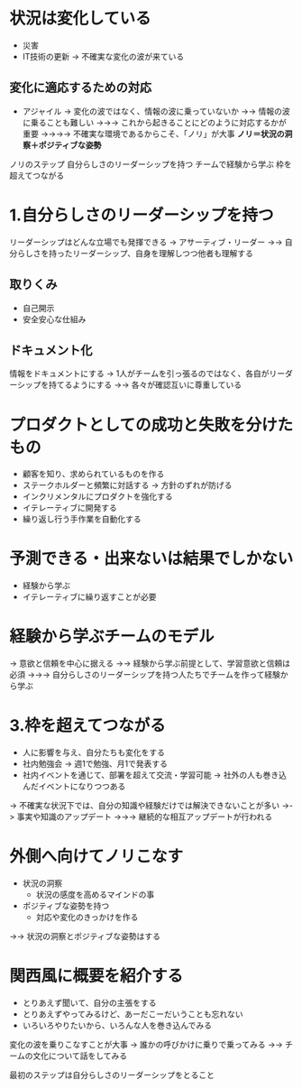# 状況は変化している
* 災害
* IT技術の更新
-> 不確実な変化の波が来ている

## 変化に適応するための対応
* アジャイル
-> 変化の波ではなく、情報の波に乗っていないか
->-> 情報の波に乗ることも難しい
->->-> これから起きることにどのように対応するかが重要
->->->-> 不確実な環境であるからこそ、「ノリ」が大事
**ノリ＝状況の洞察＋ポジティブな姿勢**

ノリのステップ
自分らしさのリーダーシップを持つ
チームで経験から学ぶ
枠を超えてつながる

# 1.自分らしさのリーダーシップを持つ
リーダーシップはどんな立場でも発揮できる
-> アサーティブ・リーダー
->-> 自分らしさを持ったリーダーシップ、自身を理解しつつ他者も理解する

## 取りくみ
* 自己開示
* 安全安心な仕組み

## ドキュメント化
情報をドキュメントにする
-> 1人がチームを引っ張るのではなく、各自がリーダーシップを持てるようにする
->-> 各々が確認互いに尊重している

# プロダクトとしての成功と失敗を分けたもの
* 顧客を知り、求められているものを作る
* ステークホルダーと頻繁に対話する
-> 方針のずれが防げる
* インクリメンタルにプロダクトを強化する
* イテレーティブに開発する
* 繰り返し行う手作業を自動化する

# 予測できる・出来ないは結果でしかない
* 経験から学ぶ
* イテレーティブに繰り返すことが必要

# 経験から学ぶチームのモデル
-> 意欲と信頼を中心に据える
->-> 経験から学ぶ前提として、学習意欲と信頼は必須
->->-> 自分らしさのリーダーシップを持つ人たちでチームを作って経験から学ぶ

# 3.枠を超えてつながる
* 人に影響を与え、自分たちも変化をする
* 社内勉強会
    -> 週1で勉強、月1で発表する
* 社内イベントを通じて、部署を超えて交流・学習可能
    -> 社外の人も巻き込んだイベントになりつつある

-> 不確実な状況下では、自分の知識や経験だけでは解決できないことが多い
->-> 事実や知識のアップデート
->->-> 継続的な相互アップデートが行われる

# 外側へ向けてノリこなす
* 状況の洞察
    * 状況の感度を高めるマインドの事
* ポジティブな姿勢を持つ
    * 対応や変化のきっかけを作る

->-> 状況の洞察とポジティブな姿勢はする

# 関西風に概要を紹介する
* とりあえず聞いて、自分の主張をする
* とりあえずやってみるけど、あーだこーだいうことも忘れない
* いろいろやりたいから、いろんな人を巻き込んでみる

変化の波を乗りこなすことが大事
-> 誰かの呼びかけに乗りで乗ってみる
->-> チームの文化について話をしてみる

最初のステップは自分らしさのリーダーシップをとること